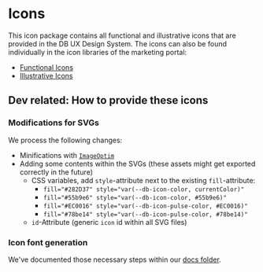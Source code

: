# Icons

This icon package contains all functional and illustrative icons that are provided in the DB UX Design System. The icons can also be found individually in the icon libraries of the marketing portal:

-   [Functional Icons](https://marketingportal.extranet.deutschebahn.com/marketingportal/Marke-und-Design/Basiselemente/Icons/Icon-Bibliotheken/Bibliothek-Funktionale-Icons)
-   [Illustrative Icons](https://marketingportal.extranet.deutschebahn.com/marketingportal/Marke-und-Design/Basiselemente/Icons/Icon-Bibliotheken/Bibliothek-Illustrative-Icons)

## Dev related: How to provide these icons

### Modifications for SVGs

We process the following changes:

-   Minifications with [`ImageOptim`](https://imageoptim.com/mac)
-   Adding some contents within the SVGs (these assets might get exported correctly in the future)
    -   CSS variables, add `style`-attribute next to the existing `fill`-attribute:
        -   `fill="#282D37" style="var(--db-icon-color, currentColor)"`
        -   `fill="#55b9e6" style="var(--db-icon-color, #55b9e6)"`
        -   `fill="#EC0016" style="var(--db-icon-pulse-color, #EC0016)"`
        -   `fill="#78be14" style="var(--db-icon-pulse-color, #78be14)"`
    -   `id`-Attribute (generic `icon` id within all SVG files)

### Icon font generation

We've documented those necessary steps within our [docs folder](../../docs/Icons.md).
